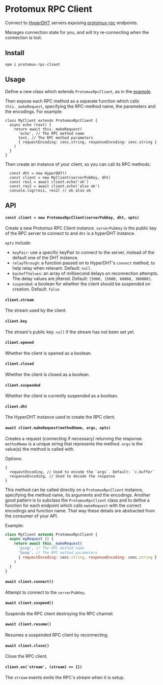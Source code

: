 # Protomux RPC Client

Connect to [HyperDHT](https://github.com/holepunchto/hyperdht) servers exposing [protomux-rpc](https://github.com/holepunchto/protomux-rpc) endpoints.

Manages connection state for you, and will try re-connecting when the connection is lost.

## Install

```
npm i protomux-rpc-client
```

## Usage

Define a new class which extends `ProtomuxRpcClient`, as in the [example](example.js).

Then expose each RPC method as a separate function which calls `this._makeRequest`, specifying the RPC-method name, the parameters and the encodings. For example:

```
class MyClient extends ProtomuxRpcClient {
  async echo (text) {
    return await this._makeRequest(
      'echo', // The RPC method name
      text, // The RPC method parameters
      { requestEncoding: cenc.string, responseEncoding: cenc.string }
    )
  }
}
```

Then create an instance of your client, so you can call its RPC methods:

```
  const dht = new HyperDHT()
  const client = new MyClient(serverPubKey, dht)
  const res1 = await client.echo('ok')
  const res2 = await client.echo('also ok')
  console.log(res1, res2) // ok also ok
```

## API

#### `const client = new ProtomuxRpcClient(serverPubKey, dht, opts)`

Create a new Protomux RPC Client instance. `serverPubKey` is the public key of the RPC server to connect to and `dht` is a hyperDHT instance.

`opts` include:
- `keyPair`: use a specific keyPair to connect to the server, instead of the default one of the DHT instance.
- `relayThrough`: a function passed on to HyperDHT's `connect` method, to help relay when relevant. Default: `null`.
- `backoffValues`: an array of millisecond delays on reconnection attempts. The delay values are jittered. Default: `[5000, 15000, 60000, 300000]`.
- `suspended`: a boolean for whether the client should be suspended on creation. Default: `false`

#### `client.stream`

The stream used by the client.

#### `client.key`

The stream's public key. `null` if the stream has not been set yet.

#### `client.opened`

Whether the client is opened as a boolean.

#### `client.closed`

Whether the client is closed as a boolean.

#### `client.suspended`

Whether the client is currently suspended as a boolean.

#### `client.dht`

The HyperDHT instance used to create the RPC client.

#### `await client.makeRequest(methodName, args, opts)`

Creates a request (connecting if necessary) returning the response. `methodName` is a unique string that represents the method. `args` is the value(s) the method is called with.

Options:

```
{
  requestEncoding, // Used to encode the `args`. Default: `c.buffer`
  responseEncoding, // Used to decode the response
}
```

This method can be called directly on a `ProtomuxRpcClient` instance, specifying the method name, its arguments and the encodings. Another good pattern is to subclass the `ProtomuxRpcClient` class and to define a function for each endpoint which calls `makeRequest` with the correct encodings and function name. That way these details are abstracted from the consumer of your API.


Example:

```js
class MyClient extends ProtomuxRpcClient {
  async myRequest () {
    return await this._makeRequest(
      'ping', // The RPC method name
      'boop', // The RPC method parameters
      { requestEncoding: cenc.string, responseEncoding: cenc.string }
    )
  }
}
```

#### `await client.connect()`

Attempt to connect to the `serverPubKey`.

#### `await client.suspend()`

Suspends the RPC client destroying the RPC channel.

#### `await client.resume()`

Resumes a suspended RPC client by reconnecting.

#### `await client.close()`

Close the RPC client.

#### `client.on('stream', (stream) => {})`

The `stream` events emits the RPC's stream when it is setup.
